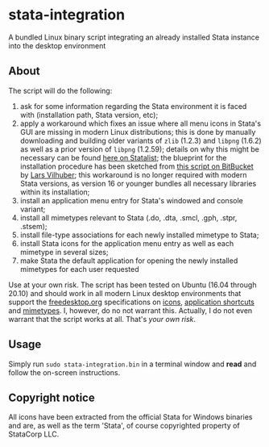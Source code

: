 # stata-integration
A bundled Linux binary script integrating an already installed Stata instance into the desktop environment

## About
The script will do the following:
1. ask for some information regarding the Stata environment it is faced with (installation path, Stata version, etc);
1. apply a workaround which fixes an issue where all menu icons in Stata's GUI are missing in modern Linux distributions; this is done by manually downloading and building older variants of `zlib` (1.2.3) and `libpng` (1.6.2) as well as a prior version of `libpng` (1.2.59); details on why this might be necessary can be found [here on Statalist](http://www.statalist.org/forums/forum/general-stata-discussion/general/2199-linux-stata-bug-libpng-on-newer-opensuse-possibly-other-distributions); the blueprint for the installation procedure has been sketched from [this script on BitBucket](https://bitbucket.org/vilhuberl/stata-png-fix) by [Lars Vilhuber](https://www.vilhuber.com/lars/); this workaround is no longer required with modern Stata versions, as version 16 or younger bundles all necessary libraries within its installation;
1. install an application menu entry for Stata's windowed and console variant;
1. install all mimetypes relevant to Stata (.do, .dta, .smcl, .gph, .stpr, .stsem);
1. install file-type associations for each newly installed mimetype to Stata;
1. install Stata icons for the application menu entry as well as each mimetype in several sizes;
1. make Stata the default application for opening the newly installed mimetypes for each user requested

Use at your own risk. The script has been tested on Ubuntu (16.04 through 20.10) and should work in all modern Linux desktop environments that support the [freedesktop.org](https://www.freedesktop.org) specifications on [icons](https://specifications.freedesktop.org/icon-theme-spec/icon-theme-spec-latest.html), [application shortcuts](https://specifications.freedesktop.org/desktop-entry-spec/latest/) and [mimetypes](https://www.freedesktop.org/wiki/Specifications/shared-mime-info-spec/). I, however, do no not warrant this. Actually, I do not even warrant that the script works at all. That's *your own risk*.

## Usage
Simply run `sudo stata-integration.bin` in a terminal window and **read** and follow the on-screen instructions.

## Copyright notice
All icons have been extracted from the official Stata for Windows binaries and are, as well as the term 'Stata', of course copyrighted property of StataCorp LLC.

